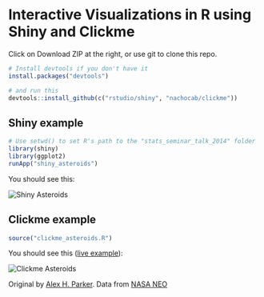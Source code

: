 # Interactive Visualizations in R using Shiny and Clickme

Click on Download ZIP at the right, or use git to clone this repo.

``` r
# Install devtools if you don't have it
install.packages("devtools")

# and run this
devtools::install_github(c("rstudio/shiny", "nachocab/clickme"))
```

## Shiny example

``` r
# Use setwd() to set R's path to the "stats_seminar_talk_2014" folder
library(shiny)
library(ggplot2)
runApp("shiny_asteroids")
```

You should see this:

![Shiny Asteroids](http://imgur.com/Ki7uOhG.jpg)

## Clickme example

``` r
source("clickme_asteroids.R")
```

You should see this ([live example](rclickme.com/asteroids)):

![Clickme Asteroids](http://imgur.com/ukbKCJ8.jpg)

Original by [Alex H. Parker](https://plot.ly/~alexhp/68/).
Data from [NASA NEO](http://neo.jpl.nasa.gov/cgi-bin/neo_ca?type=NEO&hmax=all&sort=date&sdir=ASC&tlim=all&dmax=5LD&max_rows=50&fmt=full&action=Display+Table&show=1)
